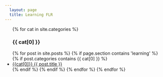```yaml
---
  layout: page
  title: Learning FLR
---
```


<ul>
	{% for cat in site.categories %}
    <h3>{{ cat[0] }}</h3>
  {% for post in site.posts %}
    {% if page.section contains 'learning' %}
    {% if post.categories contains {{ cat[0] }} %}
    	<li>
	      <a href="{{ post.url }}">{{cat[0]}} {{ post.title }}</a>
    	</li>
    {% endif %}
    {% endif %}
  {% endfor %}
	{% endfor %}
</ul>



